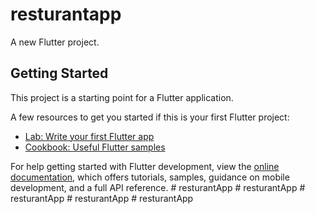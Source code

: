 # resturantapp

A new Flutter project.

## Getting Started

This project is a starting point for a Flutter application.

A few resources to get you started if this is your first Flutter project:

- [Lab: Write your first Flutter app](https://docs.flutter.dev/get-started/codelab)
- [Cookbook: Useful Flutter samples](https://docs.flutter.dev/cookbook)

For help getting started with Flutter development, view the
[online documentation](https://docs.flutter.dev/), which offers tutorials,
samples, guidance on mobile development, and a full API reference.
#   r e s t u r a n t A p p  
 #   r e s t u r a n t A p p  
 #   r e s t u r a n t A p p  
 #   r e s t u r a n t A p p  
 #   r e s t u r a n t A p p  
 